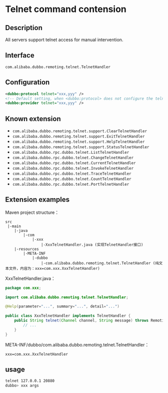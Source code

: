 # Telnet command contension

## Description

All servers support telnet access for manual intervention.

## Interface

`com.alibaba.dubbo.remoting.telnet.TelnetHandler`

## Configuration

```xml
<dubbo:protocol telnet="xxx,yyy" />
<!-- Default setting, when <dubbo:protocol> does not configure the telnet property, use this configuration -->
<dubbo:provider telnet="xxx,yyy" />
```

## Known extension

* `com.alibaba.dubbo.remoting.telnet.support.ClearTelnetHandler`
* `com.alibaba.dubbo.remoting.telnet.support.ExitTelnetHandler`
* `com.alibaba.dubbo.remoting.telnet.support.HelpTelnetHandler`
* `com.alibaba.dubbo.remoting.telnet.support.StatusTelnetHandler`
* `com.alibaba.dubbo.rpc.dubbo.telnet.ListTelnetHandler`
* `com.alibaba.dubbo.rpc.dubbo.telnet.ChangeTelnetHandler`
* `com.alibaba.dubbo.rpc.dubbo.telnet.CurrentTelnetHandler`
* `com.alibaba.dubbo.rpc.dubbo.telnet.InvokeTelnetHandler`
* `com.alibaba.dubbo.rpc.dubbo.telnet.TraceTelnetHandler`
* `com.alibaba.dubbo.rpc.dubbo.telnet.CountTelnetHandler`
* `com.alibaba.dubbo.rpc.dubbo.telnet.PortTelnetHandler`

## Extension examples

Maven project structure：

```
src
 |-main
    |-java
        |-com
            |-xxx
                |-XxxTelnetHandler.java (实现TelnetHandler接口)
    |-resources
        |-META-INF
            |-dubbo
                |-com.alibaba.dubbo.remoting.telnet.TelnetHandler (纯文本文件，内容为：xxx=com.xxx.XxxTelnetHandler)
```

XxxTelnetHandler.java：

```java
package com.xxx;
 
import com.alibaba.dubbo.remoting.telnet.TelnetHandler;
 
@Help(parameter="...", summary="...", detail="...")
 
public class XxxTelnetHandler implements TelnetHandler {
    public String telnet(Channel channel, String message) throws RemotingException {
        // ...
    }
}
```

META-INF/dubbo/com.alibaba.dubbo.remoting.telnet.TelnetHandler：

```properties
xxx=com.xxx.XxxTelnetHandler
```

## usage

```sh
telnet 127.0.0.1 20880
dubbo> xxx args
```
